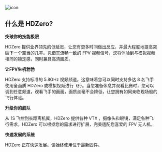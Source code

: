 ![icon](/icon.png)

## 什么是 HDZero?

**突破你的技能极限**

HDZero 提供业界领先的低延迟，让您有更多时间做出反应，并最大程度地提高突破下一个空当的几率。凭借其流畅一致的 FPV 视频信号，您将体验到与模拟视频相同的锁定感，同时兼具高清画质。

**让FPV生机勃勃**

HDZero 支持标准的 5.8GHz 视频频道，这意味着您可以同时支持多达 8 名飞手使用全画质 HDZero 或模拟视频进行飞行。当您准备休息并观看比赛时，您可以调到任意频道，观看飞手的画面，画质丝毫不会降低，让您拥有如同亲临现场般的飞行体验。

**升级你的舰队**

从 1S 飞控到长距离机翼，HDZero 提供各种 VTX ，摄像头和眼镜，满足各种飞行需求。HDZero 可以根据您的需求进行扩展，完美适配您喜爱的 FPV 无人机。

**快速发展的系统**

HDZero 正在快速发展。请始终使用位于最新固件。
